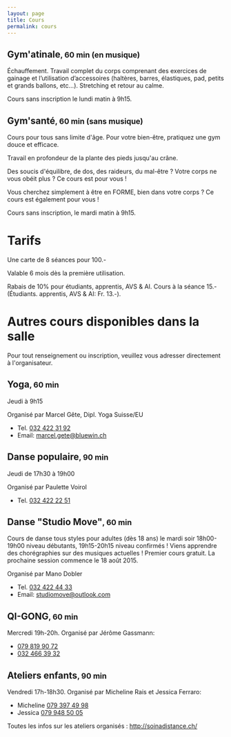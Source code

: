 ```yaml
---
layout: page
title: Cours
permalink: cours
---
```


## Gym'atinale<small>, 60 min (en musique)</small>

Échauffement. Travail complet du corps comprenant des exercices de gainage et l’utilisation d’accessoires (haltères, barres, élastiques, pad, petits et grands ballons, etc...). Stretching et retour au calme.

Cours sans inscription le lundi matin à 9h15.

## Gym'santé<small>, 60 min (sans musique)</small>

Cours pour tous sans limite d'âge. Pour votre bien-être, pratiquez une gym douce et efficace.

Travail en profondeur de la plante des pieds jusqu'au crâne.

Des soucis d'équilibre, de dos, des raideurs, du mal-être ? Votre corps ne vous obéit plus ? Ce cours est pour vous !

Vous cherchez simplement à être en FORME, bien dans votre corps ? Ce cours est également pour vous !

Cours sans inscription, le mardi matin à 9h15.

# Tarifs

Une carte de 8 séances pour 100.-

Valable 6 mois dès la première utilisation.

Rabais de 10% pour étudiants, apprentis, AVS & AI. Cours à la séance 15.- (Étudiants. apprentis, AVS & AI: Fr. 13.-).

# Autres cours disponibles dans la salle

Pour tout renseignement ou inscription, veuillez vous adresser directement à l'organisateur.

## Yoga<small>, 60 min</small>

Jeudi à 9h15

Organisé par Marcel Gête, Dipl. Yoga Suisse/EU

- Tel. [032 422 31 92](tel:+41324223192)
- Email: <marcel.gete@bluewin.ch>

## Danse populaire<small>, 90 min</small>

Jeudi de 17h30 à 19h00

Organisé par Paulette Voirol

- Tel. [032 422 22 51](tel:+41324222251)

## Danse "Studio Move"<small>, 60 min</small>

Cours de danse tous styles pour adultes (dès 18 ans) le mardi soir 18h00-19h00 niveau débutants, 19h15-20h15 niveau confirmés ! Viens apprendre des chorégraphies sur des musiques actuelles ! Premier cours gratuit. La prochaine session commence le 18 août 2015.

Organisé par Mano Dobler

- Tel. [032 422 44 33](tel:+41324224433)
- Email: <studiomove@outlook.com>

## QI-GONG<small>, 60 min</small>

Mercredi 19h-20h.
Organisé par Jérôme Gassmann:

- [079 819 90 72](tel:+41798199072)
- [032 466 39 32](tel:+41324663932)

## Ateliers enfants<small>, 90 min</small>

Vendredi 17h-18h30.
Organisé par Micheline Rais et Jessica Ferraro:

- Micheline [079 397 49 98](tel:+41793974998)
- Jessica [079 948 50 05](tel:+41799485005)

Toutes les infos sur les ateliers organisés : <http://soinadistance.ch/>

